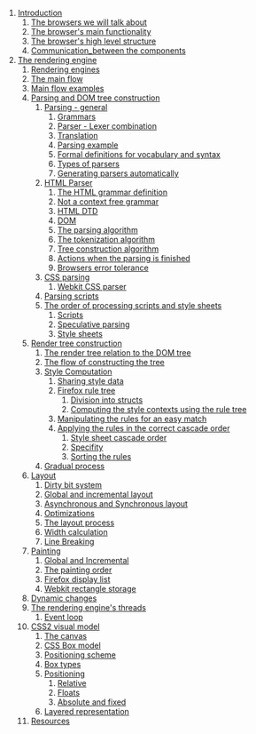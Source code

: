 <style>
      margin: 0em 0;
</style>
<div class="toc">  
<ol>
<li><a href="#Introduction">Introduction</a>
<ol>
    <li><a href="#The_browsers_we_will_talk_about">The browsers we will talk about</a></li>
    <li><a href="#The_browser_main_functionality">The browser's main functionality</a></li>
    <li><a href="#The_browser_high_level_structure">The browser's high level structure</a></li>
    <li><a href="#Communication_between_the_components">Communication_between the components</a></li>
</ol>
</li>
<li><a href="#The_rendering_engine">The rendering engine</a>
<ol>
    <li><a href="#Rendering_engines">Rendering engines</a></li>
    <li><a href="#The_main_flow">The main flow</a></li>
    <li><a href="#Main_flow_examples">Main flow examples</a></li>
    <li><a href="#Parsing_general">Parsing and DOM tree construction</a>
    <ol>
        <li><a href="#Parsing_general">Parsing - general</a>
        <ol>
            <li><a href="#Grammars">Grammars</a></li>
            <li><a href="#Parser_Lexer_combination">Parser - Lexer combination</a></li>
            <li><a href="#Translation">Translation</a></li>
            <li><a href="#Parsing_example">Parsing example</a></li>
            <li><a href="#Formal_definitions_for_vocabulary_and_syntax">Formal definitions for vocabulary and syntax</a></li>
            <li><a href="#Types_of_parsers">Types of parsers</a></li>
            <li><a href="#Generating_parsers_automatically">Generating parsers automatically</a></li>
        </ol>
        </li>
        <li><a href="#HTML_Parser">HTML Parser</a>
        <ol>
          <li><a href="#The_HTML_grammar_definition">The HTML grammar definition</a></li>
          <li><a href="#Not_a_context_free_grammar">Not a context free grammar</a></li>
          <li><a href="#HTML_DTD">HTML DTD</a></li>
          <li><a href="#DOM">DOM</a></li>
          <li><a href="#The_parsing_algorithm">The parsing algorithm</a></li>
          <li><a href="#The_tokenization_algorithm">The tokenization algorithm</a></li>
          <li><a href="#Tree_construction_algorithm">Tree construction algorithm</a></li>
          <li><a href="#Actions_when_the_parsing_is_finished">Actions when the parsing is finished</a></li>
          <li><a href="#Browsers_error_tolerance">Browsers error tolerance</a></li>
        </ol>
        </li>
        <li><a href="#CSS_parsing">CSS parsing</a>
        <ol>
          <li><a href="#Webkit_CSS_parser">Webkit CSS parser</a></li>
        </ol>
        </li>
        <li><a href="#Parsing_scripts">Parsing scripts</a></li>
        <li><a href="#The_order_of_processing_scripts_and_style_sheets">The order of processing scripts and style sheets</a>
        <ol>
          <li><a href="#Scripts">Scripts</a></li>
          <li><a href="#Speculative_parsing">Speculative parsing</a></li>
          <li><a href="#Style_sheets">Style sheets</a></li>
        </ol>
        </li>
    </ol>
    </li>
    <li><a href="#Render_tree_construction">Render tree construction</a>
    <ol>
      <li><a href="#The_render_tree_relation_to_the_DOM_tree">The render tree relation to the DOM tree</a></li>
      <li><a href="#The_flow_of_constructing_the_tree">The flow of constructing the tree</a></li>
      <li><a href="#Style_Computation">Style Computation</a>
      <ol>
        <li><a href="#Sharing_style_data">Sharing style data</a></li>
        <li><a href="#Firefox_rule_tree">Firefox rule tree</a>
        <ol>
            <li><a href="#Division_into_structs">Division into structs</a></li>
          <li><a href="#Computing_the_style_contexts_using_the_rule_tree">Computing the style contexts using the rule       tree</a></li>
        </ol>
        </li>
        <li><a href="#Manipulating_the_rules_for_an_easy_match">Manipulating the rules for an easy match</a></li>
        <li><a href="#Applying_the_rules_in_the_correct_cascade_order">Applying the rules in the correct cascade order</a>
        <ol>
        <li><a href="#Style_sheet_cascade_order">Style sheet cascade order</a></li>
        <li><a href="#Specifity">Specifity</a></li>
        <li><a href="#Sorting_the_rules">Sorting the rules</a></li>
        </ol>
        </li>
      </ol>
      </li>
      <li><a href="#Gradual_process">Gradual process</a></li>
    </ol>
    </li>
     <li><a href="#Layout">Layout</a>
      <ol>
        <li><a href="#Dirty_bit_system">Dirty bit system</a></li>
        <li><a href="#Global_and_incremental_layout">Global and incremental layout</a></li>
        <li><a href="#Asynchronous_and_Synchronous_layout">Asynchronous and Synchronous layout</a></li>
        <li><a href="#Optimizations">Optimizations</a></li>
        <li><a href="#The_layout_process">The layout process</a></li>
        <li><a href="#Width_calculation">Width calculation</a></li>
        <li><a href="#Line_Breaking">Line Breaking</a></li>
      </ol>
     </li>
     <li><a href="#Painting">Painting</a>
      <ol>
        <li><a href="#Global_and_Incremental">Global and Incremental</a></li>
        <li><a href="#The_painting_order">The painting order</a></li>
        <li><a href="#Firefox_display_list">Firefox display list</a></li>
        <li><a href="#Webkit_rectangle_storage">Webkit rectangle storage</a></li>
      </ol>
     </li>
     <li><a href="#Dynamic_changes">Dynamic changes</a></li>
     <li><a href="#The_rendering_engines_threads">The rendering engine's threads</a>
      <ol>
        <li><a href="#Event_loop">Event loop</a></li>
      </ol> 
     </li>
      <li><a href="#css">CSS2 visual model</a>
      <ol>
        <li><a href="#The_canvas">The canvas</a></li>
        <li><a href="#CSS_Box_model">CSS Box model</a></li>
        <li><a href="#Positioning_scheme">Positioning scheme</a></li>
        <li><a href="#Box_types">Box types</a></li>
        <li><a href="#Positioning">Positioning</a>
        <ol>
            <li><a href="#Relative">Relative</a></li>
            <li><a href="#Floats">Floats</a></li>
            <li><a href="#Absolute_and_fixed">Absolute and fixed</a></li>
        </ol>
        </li>
        <li><a href="#Layered_representation">Layered representation</a></li>
      </ol>
     </li>
     <li><a href="#Resources">Resources</a></li>
</ol>   
</li>
</ol>
</div>